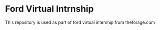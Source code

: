# Ford Virtual Intrnship 

This repository is used as part of ford virtual intership from theforage.com
